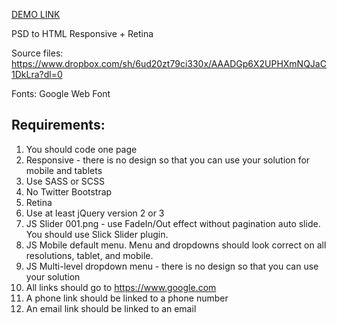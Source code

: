 [DEMO LINK](https://Elena-brv.github.io/McGrew_behavior_services/)

PSD to HTML Responsive + Retina

Source files: https://www.dropbox.com/sh/6ud20zt79ci330x/AAADGp6X2UPHXmNQJaC1DkLra?dl=0

Fonts: Google Web Font

## Requirements:
1. You should code one page
2. Responsive - there is no design so that you can use your solution for mobile and tablets
3. Use SASS or SCSS
4. No Twitter Bootstrap
5. Retina
6. Use at least jQuery version 2 or 3
7. JS Slider 001.png - use FadeIn/Out effect without pagination auto slide. You should use Slick Slider plugin.
8. JS Mobile default menu. Menu and dropdowns should look correct on all resolutions, tablet, and mobile.
9. JS Multi-level dropdown menu - there is no design so that you can use your solution
10. All links should go to https://www.google.com
11. A phone link should be linked to a phone number
12. An email link should be linked to an email
